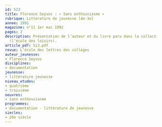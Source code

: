 ```yaml
---
id: 513
title: Florence Seyvos : « Sans enthousiasme » 
rubrique: Littérature de jeunesse [4e-3e]
annee: 1991
magazine: n°11 1er mai 1992
pages: 2
description: Présentation de l’auteur et du livre paru dans la collection « Médium »
  (l’école des loisirs).
article_pdf: 513.pdf
revue: L’école des lettres des collèges
auteur_jeunesse:
- Florence Seyvos
disciplines:
- documentation
jeunesse:
- littérature jeunesse
niveau_etudes:
- quatrième
- troisième
oeuvres:
- Sans enthousiasme
programmes:
- documentation - littérature de jeunesse
siecles:
- 20e siècle
---
```


